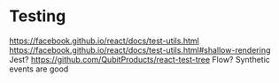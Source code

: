 # Testing
https://facebook.github.io/react/docs/test-utils.html
https://facebook.github.io/react/docs/test-utils.html#shallow-rendering
Jest?
https://github.com/QubitProducts/react-test-tree
Flow?
Synthetic events are good
